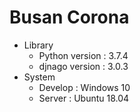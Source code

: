 # Busan Corona 
- Library
    - Python version : 3.7.4
    - djnago version : 3.0.3
- System 
    - Develop : Windows 10 
    - Server : Ubuntu 18.04